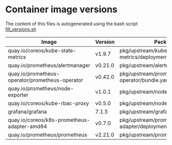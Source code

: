 # Container image versions

The content of this files is autogenerated using the bash script [fill_versions.sh](../tools/fill_versions.sh)

| Image                                           | Version | Package Manifest                                |
| ----------------------------------------------- | ------- | ----------------------------------------------- |
| quay.io/coreos/kube-state-metrics               | v1.9.7  | pkg/upstream/kube-state-metrics/deployment.yaml |
| quay.io/prometheus/alertmanager                 | v0.21.0 | pkg/upstream/alertmanager/alertmanager.yaml     |
| quay.io/prometheus-operator/prometheus-operator | v0.42.0 | pkg/upstream/prometheus-operator/bundle.yaml    |
| quay.io/prometheus/node-exporter                | v1.0.1  | pkg/upstream/node_exporter/daemonset.yaml       |
| quay.io/coreos/kube-rbac-proxy                  | v0.5.0  | pkg/upstream/node_exporter/daemonset.yaml       |
| grafana/grafana                                 | 7.1.5   | pkg/upstream/grafana/deployment.yaml            |
| quay.io/coreos/k8s-prometheus-adapter-amd64     | v0.7.0  | pkg/upstream/prometheus-adapter/deployment.yaml |
| quay.io/prometheus/prometheus                   | v2.21.0 | pkg/upstream/prometheus/prometheus.yaml         |
